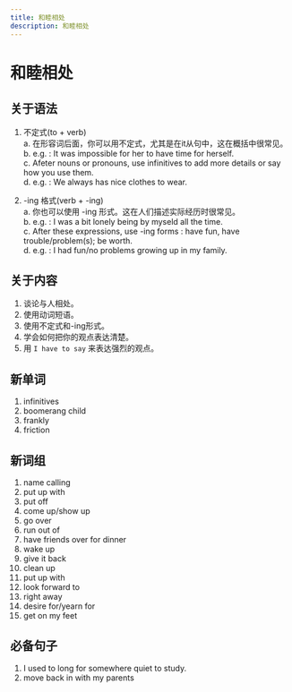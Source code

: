 ```yaml
---
title: 和睦相处
description: 和睦相处
---
```


# 和睦相处

## 关于语法

1. 不定式(to + verb)  
    a. 在形容词后面，你可以用不定式，尤其是在it从句中，这在概括中很常见。  
    b. e.g. : It was impossible for her to have time for herself.  
    c. Afeter nouns or pronouns, use infinitives to add more details or say how you use them.  
    d. e.g. : We always has nice clothes to wear.  

2. -ing 格式(verb + -ing)  
    a. 你也可以使用 -ing 形式。这在人们描述实际经历时很常见。  
    b. e.g. : I was a bit lonely being by myseld all the time.  
    c. After these expressions, use -ing forms : have fun, have trouble/problem(s); be worth.  
    d. e.g. : I had fun/no problems growing up in my family.  

## 关于内容

1. 谈论与人相处。
2. 使用动词短语。
3. 使用不定式和-ing形式。
4. 学会如何把你的观点表达清楚。
5. 用 `I have to say` 来表达强烈的观点。

## 新单词

1. infinitives
2. boomerang child
3. frankly
4. friction

## 新词组

1. name calling
2. put up with
3. put off
4. come up/show up
5. go over
6. run out of
7. have friends over for dinner
8. wake up
9. give it back
10. clean up
11. put up with
12. look forward to
13. right away
14. desire for/yearn for
15. get on my feet

## 必备句子

1. I used to long for somewhere quiet to study.  
2. move back in with my parents
